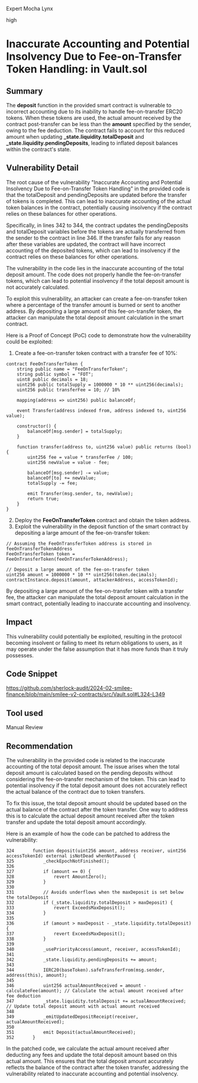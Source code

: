 Expert Mocha Lynx

high

# Inaccurate Accounting and Potential Insolvency Due to Fee-on-Transfer Token Handling: in Vault.sol

## Summary
The **deposit** function in the provided smart contract is vulnerable to incorrect accounting due to its inability to handle fee-on-transfer ERC20 tokens. When these tokens are used, the actual amount received by the contract post-transfer can be less than the **amount** specified by the sender, owing to the fee deduction. The contract fails to account for this reduced amount when updating **_state.liquidity.totalDeposit** and **_state.liquidity.pendingDeposits**, leading to inflated deposit balances within the contract's state.
## Vulnerability Detail
The root cause of the vulnerability "Inaccurate Accounting and Potential Insolvency Due to Fee-on-Transfer Token Handling" in the provided code is that the totalDeposit and pendingDeposits are updated before the transfer of tokens is completed. This can lead to inaccurate accounting of the actual token balances in the contract, potentially causing insolvency if the contract relies on these balances for other operations.

Specifically, in lines 342 to 344, the contract updates the pendingDeposits and totalDeposit variables before the tokens are actually transferred from the sender to the contract in line 346. If the transfer fails for any reason after these variables are updated, the contract will have incorrect accounting of the deposited tokens, which can lead to insolvency if the contract relies on these balances for other operations.

The vulnerability in the code lies in the inaccurate accounting of the total deposit amount. The code does not properly handle the fee-on-transfer tokens, which can lead to potential insolvency if the total deposit amount is not accurately calculated.

To exploit this vulnerability, an attacker can create a fee-on-transfer token where a percentage of the transfer amount is burned or sent to another address. By depositing a large amount of this fee-on-transfer token, the attacker can manipulate the total deposit amount calculation in the smart contract.

Here is a Proof of Concept (PoC) code to demonstrate how the vulnerability could be exploited:

1. Create a fee-on-transfer token contract with a transfer fee of 10%:
```solidity
contract FeeOnTransferToken {
    string public name = "FeeOnTransferToken";
    string public symbol = "FOT";
    uint8 public decimals = 18;
    uint256 public totalSupply = 1000000 * 10 ** uint256(decimals);
    uint256 public transferFee = 10; // 10%

    mapping(address => uint256) public balanceOf;

    event Transfer(address indexed from, address indexed to, uint256 value);

    constructor() {
        balanceOf[msg.sender] = totalSupply;
    }

    function transfer(address to, uint256 value) public returns (bool) {
        uint256 fee = value * transferFee / 100;
        uint256 newValue = value - fee;

        balanceOf[msg.sender] -= value;
        balanceOf[to] += newValue;
        totalSupply -= fee;

        emit Transfer(msg.sender, to, newValue);
        return true;
    }
}
```
2. Deploy the **FeeOnTransferToken** contract and obtain the token address.
3. Exploit the vulnerability in the deposit function of the smart contract by depositing a large amount of the fee-on-transfer token:

```solidity
// Assuming the FeeOnTransferToken address is stored in feeOnTransferTokenAddress
FeeOnTransferToken token = FeeOnTransferToken(feeOnTransferTokenAddress);

// Deposit a large amount of the fee-on-transfer token
uint256 amount = 1000000 * 10 ** uint256(token.decimals);
contractInstance.deposit(amount, attackerAddress, accessTokenId);
```
By depositing a large amount of the fee-on-transfer token with a transfer fee, the attacker can manipulate the total deposit amount calculation in the smart contract, potentially leading to inaccurate accounting and insolvency.
## Impact
This vulnerability could potentially be exploited, resulting in the protocol becoming insolvent or failing to meet its return obligations to users, as it may operate under the false assumption that it has more funds than it truly possesses.
## Code Snippet
https://github.com/sherlock-audit/2024-02-smilee-finance/blob/main/smilee-v2-contracts/src/Vault.sol#L324-L349
## Tool used

Manual Review

## Recommendation
The vulnerability in the provided code is related to the inaccurate accounting of the total deposit amount. The issue arises when the total deposit amount is calculated based on the pending deposits without considering the fee-on-transfer mechanism of the token. This can lead to potential insolvency if the total deposit amount does not accurately reflect the actual balance of the contract due to token transfers.

To fix this issue, the total deposit amount should be updated based on the actual balance of the contract after the token transfer. One way to address this is to calculate the actual deposit amount received after the token transfer and update the total deposit amount accordingly.

Here is an example of how the code can be patched to address the vulnerability:
```solidity
324       function deposit(uint256 amount, address receiver, uint256 accessTokenId) external isNotDead whenNotPaused {
325           _checkEpochNotFinished();
326   
327           if (amount == 0) {
328               revert AmountZero();
329           }
330   
331           // Avoids underflows when the maxDeposit is set below the totalDeposit
332           if (_state.liquidity.totalDeposit > maxDeposit) {
333               revert ExceedsMaxDeposit();
334           }
335   
336           if (amount > maxDeposit - _state.liquidity.totalDeposit) {
337               revert ExceedsMaxDeposit();
338           }
339   
340           _usePriorityAccess(amount, receiver, accessTokenId);
341   
342           _state.liquidity.pendingDeposits += amount;
343   
344           IERC20(baseToken).safeTransferFrom(msg.sender, address(this), amount);
345   
346           uint256 actualAmountReceived = amount - calculateFee(amount); // Calculate the actual amount received after fee deduction
347           _state.liquidity.totalDeposit += actualAmountReceived; // Update total deposit amount with actual amount received
348   
349           _emitUpdatedDepositReceipt(receiver, actualAmountReceived);
350   
351           emit Deposit(actualAmountReceived);
352       }
```
In the patched code, we calculate the actual amount received after deducting any fees and update the total deposit amount based on this actual amount. This ensures that the total deposit amount accurately reflects the balance of the contract after the token transfer, addressing the vulnerability related to inaccurate accounting and potential insolvency.